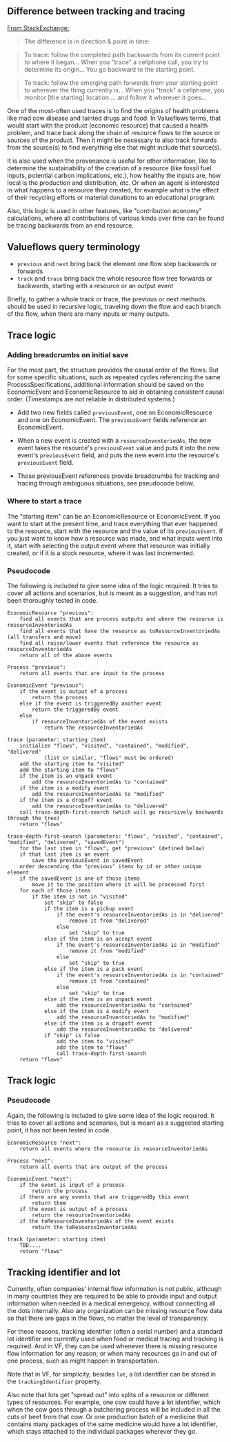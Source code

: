 ## Difference between tracking and tracing

[From StackExchange:](http://ell.stackexchange.com/questions/34391/difference-between-track-and-trace):

> The difference is in direction & point in time:

> To trace: follow the completed path backwards from its current point to where it began... When you "trace" a cellphone call, you try to determine its origin... You go backward to the starting point.

> To track: follow the emerging path forwards from your starting point to wherever the thing currently is... When you "track" a cellphone, you monitor [the starting] location ... and follow it wherever it goes...

One of the most-often used traces is to find the origins of health problems like mad cow disease and tainted drugs and food. In Valueflows terms, that would start with the product (economic resource) that caused a health problem, and trace back along the chain of resource flows to the source or sources of the product.  Then it might be necessary to also track forwards from the source(s) to find everything else that might include that source(s).

It is also used when the provenance is useful for other information, like to determine the sustainability of the creation of a resource (like fossil fuel inputs, potential carbon implications, etc.), how healthy the inputs are, how local is the production and distribution, etc.  Or when an agent is interested in what happens to a resource they created, for example what is the effect of their recycling efforts or material donations to an educational program.

Also, this logic is used in other features, like "contribution economy" calculations, where all contributions of various kinds over time can be found be tracing backwards from an end resource.

## Valueflows query terminology

* `previous` and `next` bring back the element one flow step backwards or forwards
* `track` and `trace` bring back the whole resource flow tree forwards or backwards, starting with a resource or an output event

Briefly, to gather a whole track or trace, the previous or next methods should be used in recursive logic, traveling down the flow and each branch of the flow, when there are many inputs or many outputs.

## Trace logic

### Adding breadcrumbs on initial save

For the most part, the structure provides the causal order of the flows.  But for some specific situations, such as repeated cycles referencing the same ProcessSpecifications, additional information should be saved on the EconomicEvent and EconomicResource to aid in obtaining consistent causal order. (Timestamps are not reliable in distributed systems.)

* Add two new fields called `previousEvent`, one on EconomicResource and one on EconomicEvent.  The `previousEvent` fields reference an EconomicEvent.

* When a new event is created with a `resourceInventoriedAs`, the new event takes the resource's `previousEvent` value and puts it into the new event's `previousEvent` field, and puts the new event into the resource's `previousEvent` field.

* Those previousEvent references provide breadcrumbs for tracking and tracing through ambiguous situations, see pseudocode below.

### Where to start a trace

The "starting item" can be an EconomicResource or EconomicEvent.  If you want to start at the present time, and trace everything that ever happened to the resource, start with the resource and the value of its `previousEvent`.  If you just want to know how a resource was made, and what inputs went into it, start with selecting the output event where that resource was initially created, or if it is a stock resource, where it was last incremented. 

### Pseudocode

The following is included to give some idea of the logic required.  It tries to cover all actions and scenarios, but is meant as a suggestion, and has not been thoroughly tested in code.

```
EconomicResource "previous":
    find all events that are process outputs and where the resource is resourceInventoriedAs
    find all events that have the resource as toResourceInventoriedAs (all transfers and move)
    find all raise/lower events that reference the resource as resourceInventoriedAs
    return all of the above events
    
Process "previous":
    return all events that are input to the process
    
EconomicEvent "previous":
    if the event is output of a process
        return the process
    else if the event is triggeredBy another event
        return the triggeredBy event
    else
        if resourceInventoriedAs of the event exists
            return the resourceInventoriedAs
```

```
trace (parameter: starting item)
    initialize "flows", "visited", "contained", "modified", "delivered" 
            (list or similar, "flows" must be ordered)
    add the starting item to "visited"
    add the starting item to "flows"
    if the item is an unpack event
        add the resourceInventoriedAs to "contained"
    if the item is a modify event
        add the resourceInventoriedAs to "modified"
    if the item is a dropoff event
        add the resourceInventoriedAs to "delivered"
    call trace-depth-first-search (which will go recursively backwards through the tree)
    return "flows"

trace-depth-first-search (parameters: "flows", "visited", "contained", "modified", "delivered", "savedEvent")
    for the last item in "flows", get "previous" (defined below)
    if that last item is an event
        save the previousEvent in savedEvent
    order descending the "previous" items by id or other unique element
    if the savedEvent is one of those items
        move it to the position where it will be processed first
    for each of those items
        if the item is not in "visited"
            set "skip" to false
            if the item is a pickup event
                if the event's resourceInventoriedAs is in "delivered"
                    remove it from "delivered"
                else 
                    set "skip" to true
            else if the item is an accept event
                if the event's resourceInventoriedAs is in "modified"
                    remove it from "modified"
                else 
                    set "skip" to true
            else if the item is a pack event
                if the event's resourceInventoriedAs is in "contained"
                    remove it from "contained"
                else 
                    set "skip" to true
            else if the item is an unpack event
                add the resourceInventoriedAs to "contained"
            else if the item is a modify event
                add the resourceInventoriedAs to "modified"
            else if the item is a dropoff event
                add the resourceInventoriedAs to "delivered"
            if "skip" is false
                add the item to "visited"
                add the item to "flows"
                call trace-depth-first-search
    return "flows"
```

## Track logic

### Pseudocode

Again, the following is included to give some idea of the logic required.  It tries to cover all actions and scenarios, but is meant as a suggested starting point, it has not been tested in code.

```
EconomicResource "next":
    return all events where the resource is resourceInventoriedAs

Process "next":
    return all events that are output of the process

EconomicEvent "next":
    if the event is input of a process
        return the process
    if there are any events that are triggeredBy this event
        return them
    if the event is output of a process
        return the resourceInventoriedAs
    if the toResourceInventoriedAs of the event exists
        return the toResourceInventoriedAs
```

```
track (parameter: starting item)
    TBD....
    return "flows"
```

## Tracking identifier and lot

Currently, often companies' internal flow information is not public, although in many countries they are required to be able to provide input and output information when needed in a medical emergency, without connecting all the dots internally.  Also any organization can be missing resource flow data so that there are gaps in the flows, no matter the level of transparency.

For these reasons, tracking identifier (often a serial number) and a standard lot identifier are currently used when food or medical tracing and tracking is required.  And in VF, they can be used whenever there is missing resource flow information for any reason; or when many resources go in and out of one process, such as might happen in transportation.

Note that in VF, for simplicity, besides `lot`, a lot identifier can be stored in the `trackingIdentifier` property.

Also note that lots get "spread out" into splits of a resource or different types of resources.  For example, one cow could have a lot identifier, which when the cow goes through a butchering process will be included in all the cuts of beef from that cow.  Or one production batch of a medicine that contains many packages of the same medicine would have a lot identifier, which stays attached to the individual packages wherever they go.
